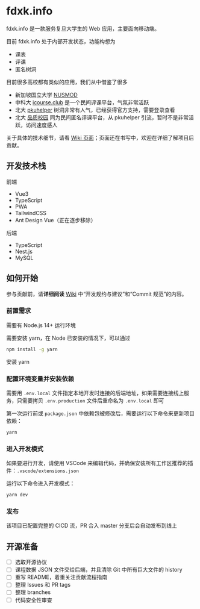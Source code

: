 # fdxk.info

fdxk.info 是一款服务复旦大学生的 Web 应用，主要面向移动端。

目前 fdxk.info 处于内部开发状态，功能构想为

* 课表
* 评课
* 匿名树洞

目前很多高校都有类似的应用，我们从中借鉴了很多

* 新加坡国立大学 [NUSMOD](https://nusmods.com/)
* 中科大 [icourse.club](https://icourse.club/) 是一个民间评课平台，气氛非常活跃
* 北大 [pkuhelper](https://pkuhelper.pku.edu.cn/hole/) 树洞非常有人气，已经获得官方支持，需要登录查看
* 北大 [品质校园](https://courses.pinzhixiaoyuan.com/) 同为民间匿名评课平台，从 pkuhelper 引流，暂时不是非常活跃，访问速度感人

关于具体的技术细节，请看 [Wiki 页面](https://github.com/CLDXiang/today-frontend/wiki)；页面还在书写中，欢迎在详细了解项目后贡献。

## 开发技术栈

前端

* Vue3
* TypeScript
* PWA
* TailwindCSS
* Ant Design Vue（正在逐步移除）

后端

* TypeScript
* Nest.js
* MySQL

## 如何开始

参与贡献前，请**详细阅读** [Wiki](https://github.com/CLDXiang/today-frontend/wiki) 中“开发规约与建议”和“Commit 规范”的内容。

### 前置需求

需要有 Node.js 14+ 运行环境

需要安装 yarn，在 Node 已安装的情况下，可以通过

```sh
npm install -g yarn
```

安装 yarn

### 配置环境变量并安装依赖

需要用 `.env.local` 文件指定本地开发时连接的后端地址，如果需要连接线上服务，只需要拷贝 `.env.production` 文件后重命名为 `.env.local` 即可

第一次运行前或 `package.json` 中依赖包被修改后，需要运行以下命令来更新项目依赖：

```sh
yarn
```

### 进入开发模式

如果要进行开发，请使用 VSCode 来编辑代码，并确保安装所有工作区推荐的插件：`.vscode/extensions.json`

运行以下命令进入开发模式：

```sh
yarn dev
```

### 发布

该项目已配置完整的 CICD 流，PR 合入 master 分支后会自动发布到线上

## 开源准备

- [ ] 选取开源协议
- [ ] 课程数据 JSON 文件交给后端，并且清除 Git 中所有巨大文件的 history
- [ ] 重写 README，着重关注贡献流程指南
- [ ] 整理 Issues 和 PR tags
- [ ] 整理 branches
- [ ] 代码安全性审查
